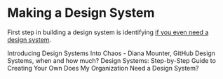 # Making a Design System

First step in building a design system is identifying [if you even need a design system](https://sparkbox.com/foundry/when_not_to_use_a_design_system).

<BadgeLink colorScheme='blue' badgeText='Watch' href='https://www.youtube.com/watch?v=FZSi1bK-BRM'>Introducing Design Systems Into Chaos - Diana Mounter, GitHub</BadgeLink>
<BadgeLink colorScheme='blue' badgeText='Watch' href='https://www.youtube.com/watch?v=Hx02SaL_IH0'>Design Systems, when and how much?</BadgeLink>
<BadgeLink colorScheme='yellow' badgeText='Read' href='https://www.uxpin.com/create-design-system-guide/'>Design Systems: Step-by-Step Guide to Creating Your Own</BadgeLink>
<BadgeLink colorScheme='yellow' badgeText='Read' href='https://www.method.com/insights/does-my-organization-need-a-design-system/'>Does My Organization Need a Design System?</BadgeLink>


